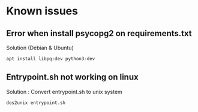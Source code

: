 # Known issues

## Error when install psycopg2 on requirements.txt
Solution (Debian & Ubuntu)
```shell
apt install libpq-dev python3-dev
```

## Entrypoint.sh not working on linux
Solution : Convert entrypoint.sh to unix system
```shell
dos2unix entrypoint.sh
```